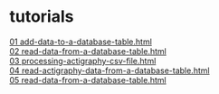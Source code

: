 # tutorials

<a href=http://tutorials.rt.org.au/apps/add-data-to-a-database-table.html>01 add-data-to-a-database-table.html</a>  
<a href=http://tutorials.rt.org.au/apps/read-data-from-a-database-table.html>02 read-data-from-a-database-table.html</a>  
<a href=http://tutorials.rt.org.au/apps/processing-actigraphy-csv-file.html>03 processing-actigraphy-csv-file.html</a>  
<a href=http://tutorials.rt.org.au/apps/read-actigraphy-data-from-a-database-table.html>04 read-actigraphy-data-from-a-database-table.html</a>  
<a href=http://tutorials.rt.org.au/apps/read-data-from-a-database-table.html>05 read-data-from-a-database-table.html</a>  

